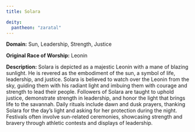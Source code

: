 ```yaml
---
title: Solara

deity: 
  pantheon: "zaratal"
---
```


**Domain:** Sun, Leadership, Strength, Justice

**Original Race of Worship:** Leonin

**Description:** Solara is depicted as a majestic Leonin with a mane of blazing sunlight. He is revered as the embodiment of the sun, a symbol of life, leadership, and justice. Solara is believed to watch over the Leonin from the sky, guiding them with his radiant light and imbuing them with courage and strength to lead their people. Followers of Solara are taught to uphold justice, demonstrate strength in leadership, and honor the light that brings life to the savannah. Daily rituals include dawn and dusk prayers, thanking Solara for the day’s light and asking for her protection during the night. Festivals often involve sun-related ceremonies, showcasing strength and bravery through athletic contests and displays of leadership.

<!--more-->

